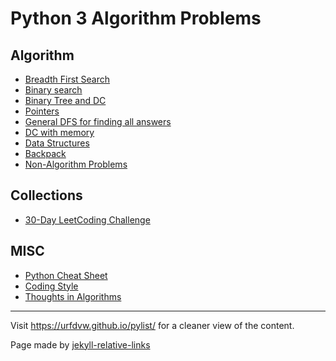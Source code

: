 # Python 3 Algorithm Problems
## Algorithm
- [Breadth First Search](note_bfs.md)
- [Binary search](note_binary_search.md)
- [Binary Tree and DC](note_binary_tree_DC.md)
- [Pointers](note_pointers.md)
- [General DFS for finding all answers](note_DFS.md)
- [DC with memory](note_mem_search.md)
- [Data Structures](note_build_in_structure.md)
- [Backpack](note_backpack.md)
- [Non-Algorithm Problems](note_non_alg.md)

## Collections
- [30-Day LeetCoding Challenge](note_30_Day_LeetCoding_Challenge.md)

## MISC
- [Python Cheat Sheet](note_python_cheat_sheet.md)
- [Coding Style](note_style.md)
- [Thoughts in Algorithms](note_highlevel.md)


---
Visit https://urfdvw.github.io/pylist/ for a cleaner view of the content.

Page made by [jekyll-relative-links](https://nicolas-van.github.io/easy-markdown-to-github-pages/)
